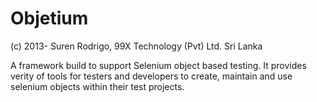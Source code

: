 Objetium
========

(c) 2013- Suren Rodrigo, 99X Technology (Pvt) Ltd. Sri Lanka

A framework build to support Selenium object based testing. It provides verity of tools for testers and developers to create, maintain and use selenium objects within their test projects.